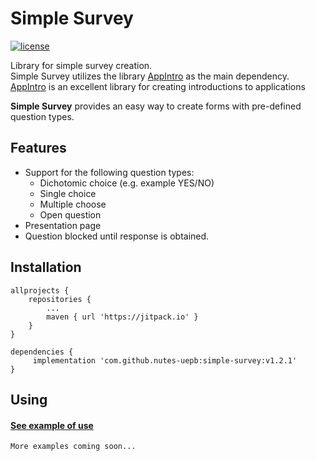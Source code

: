 
# Simple Survey
[![license](https://img.shields.io/github/license/mashape/apistatus.svg)](https://opensource.org/licenses/MIT)

Library for simple survey creation.  
Simple Survey utilizes the library [AppIntro](https://github.com/AppIntro/AppIntro) as the main dependency.  
[AppIntro](https://github.com/AppIntro/AppIntro) is an excellent library for creating introductions to applications

**Simple Survey** provides an easy way to create forms with pre-defined question types.

## Features
- Support for the following question types:
	- Dichotomic choice (e.g. example YES/NO)
	- Single choice
	- Multiple choose
	- Open question
- Presentation page
- Question blocked until response is obtained.

## Installation
```
allprojects {
	repositories {
		...
		maven { url 'https://jitpack.io' }
	}
}
```

```
dependencies {
	 implementation 'com.github.nutes-uepb:simple-survey:v1.2.1'
}
```

## Using

#### [See example of use](https://github.com/nutes-uepb/simple-survey/blob/master/app/src/main/java/br/edu/uepb/nutes/simplesurvey/SimpleSurvey1.java)

`More examples coming soon...`


